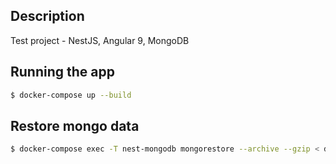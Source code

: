 ## Description

Test project - NestJS, Angular 9, MongoDB

## Running the app

```bash
$ docker-compose up --build
```

## Restore mongo data

```bash
$ docker-compose exec -T nest-mongodb mongorestore --archive --gzip < dump.gz
```
